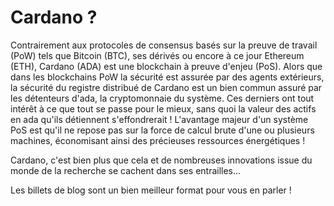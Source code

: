 <h1>Cardano ?</h1>

<p>Contrairement aux protocoles de consensus basés sur la preuve de travail (PoW) tels que Bitcoin (BTC), ses dérivés ou encore à ce jour Ethereum (ETH), Cardano (ADA) est une blockchain à preuve d'enjeu (PoS). Alors que dans les blockchains PoW la sécurité est assurée par des agents extérieurs, la sécurité du registre distribué de Cardano est un bien commun assuré par les détenteurs d'ada, la cryptomonnaie du système. Ces derniers ont tout intérêt à ce que tout se passe pour le mieux, sans quoi la valeur des actifs en ada qu'ils détiennent s'effondrerait ! L'avantage majeur d'un système PoS est qu'il ne repose pas sur la force de calcul brute d'une ou plusieurs machines, économisant ainsi des précieuses ressources énergétiques !</p>

<p>Cardano, c'est bien plus que cela et de nombreuses innovations issue du monde de la recherche se cachent dans ses entrailles...</p>

<p>Les billets de blog sont un bien meilleur format pour vous en parler !</p>